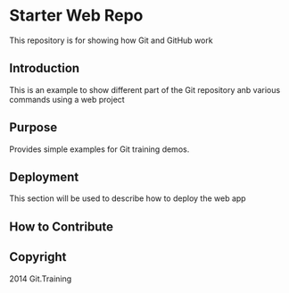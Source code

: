 # Starter Web Repo

This repository is for showing how Git and GitHub work

## Introduction

This is an example to show different part of the Git repository anb various commands using a web project

## Purpose

Provides simple examples for Git training demos.

## Deployment

This section will be used to describe how to deploy the web app

## How to Contribute

## Copyright

2014 Git.Training